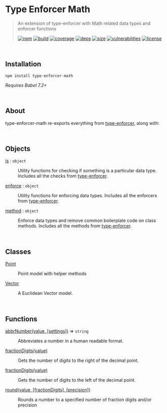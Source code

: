 # Type Enforcer Math

> An extension of type-enforcer with Math related data types and enforcer functions
>
> [![npm][npm]][npm-url]
[![build][build]][build-url]
[![coverage][coverage]][coverage-url]
[![deps][deps]][deps-url]
[![size][size]][size-url]
[![vulnerabilities][vulnerabilities]][vulnerabilities-url]
[![license][license]][license-url]

<br><a name="Installation"></a>

## Installation
```
npm install type-enforcer-math
```
_Requires Babel 7.2+_

<br><a name="About"></a>

## About
type-enforcer-math re-exports everything from [type-enforcer](https://github.com/DarrenPaulWright/type-enforcer), along with:


<br>

## Objects

<dl>
<dt><a href="docs/is.md">is</a> : <code>object</code></dt>
<dd><p>Utility functions for checking if something is a particular data type. Includes all the checks from <a href="https://github.com/DarrenPaulWright/type-enforcer">type-enforcer</a>.</p>
</dd>
<dt><a href="docs/enforce.md">enforce</a> : <code>object</code></dt>
<dd><p>Utility functions for enforcing data types. Includes all the enforcers from <a href="https://github.com/DarrenPaulWright/type-enforcer">type-enforcer</a>.</p>
</dd>
<dt><a href="docs/method.md">method</a> : <code>object</code></dt>
<dd><p>Enforce data types and remove common boilerplate code on class methods. Includes all the methods from <a href="https://github.com/DarrenPaulWright/type-enforcer">type-enforcer</a>.</p>
</dd>
</dl>

<br>

## Classes

<dl>
<dt><a href="docs/Point.md">Point</a></dt>
<dd><p>Point model with helper methods</p>
</dd>
<dt><a href="docs/Vector.md">Vector</a></dt>
<dd><p>A Euclidean Vector model.</p>
</dd>
</dl>

<br>

## Functions

<dl>
<dt><a href="docs/abbrNumber.md">abbrNumber(value, [settings])</a> ⇒ <code>string</code></dt>
<dd><p>Abbreviates a number in a human readable format.</p>
</dd>
<dt><a href="docs/fractionDigits.md">fractionDigits(value)</a></dt>
<dd><p>Gets the number of digits to the right of the decimal point.</p>
</dd>
<dt><a href="docs/fractionDigits.md">fractionDigits(value)</a></dt>
<dd><p>Gets the number of digits to the left of the decimal point.</p>
</dd>
<dt><a href="docs/round.md">round(value, [fractionDigits], [precision])</a></dt>
<dd><p>Rounds a number to a specified number of fraction digits and/or precision</p>
</dd>
</dl>

[npm]: https://img.shields.io/npm/v/type-enforcer-math.svg
[npm-url]: https://npmjs.com/package/type-enforcer-math
[build]: https://travis-ci.org/DarrenPaulWright/type-enforcer-math.svg?branch&#x3D;master
[build-url]: https://travis-ci.org/DarrenPaulWright/type-enforcer-math
[coverage]: https://coveralls.io/repos/github/DarrenPaulWright/type-enforcer-math/badge.svg?branch&#x3D;master
[coverage-url]: https://coveralls.io/github/DarrenPaulWright/type-enforcer-math?branch&#x3D;master
[deps]: https://david-dm.org/darrenpaulwright/type-enforcer-math.svg
[deps-url]: https://david-dm.org/darrenpaulwright/type-enforcer-math
[size]: https://packagephobia.now.sh/badge?p&#x3D;type-enforcer-math
[size-url]: https://packagephobia.now.sh/result?p&#x3D;type-enforcer-math
[vulnerabilities]: https://snyk.io/test/github/DarrenPaulWright/type-enforcer-math/badge.svg?targetFile&#x3D;package.json
[vulnerabilities-url]: https://snyk.io/test/github/DarrenPaulWright/type-enforcer-math?targetFile&#x3D;package.json
[license]: https://img.shields.io/github/license/DarrenPaulWright/type-enforcer-math.svg
[license-url]: https://npmjs.com/package/type-enforcer-math/LICENSE.md
